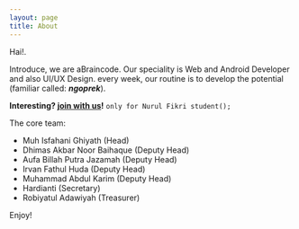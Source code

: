 ```yaml
---
layout: page
title: About
---
```


Hai!.

Introduce, we are aBraincode. Our speciality is Web and Android Developer and also UI/UX Design. every week, our routine is to develop the potential (familiar called: ___ngoprek___).

**Interesting?  <a href="https://register.abraincode.id/">join with us</a>!**
`only for Nurul Fikri student();`

The core team:

- Muh Isfahani Ghiyath (Head)
- Dhimas Akbar Noor Baihaque (Deputy Head)
- Aufa Billah Putra Jazamah (Deputy Head)
- Irvan Fathul Huda (Deputy Head)
- Muhammad Abdul Karim (Deputy Head)
- Hardianti (Secretary)
- Robiyatul Adawiyah (Treasurer)


Enjoy!
